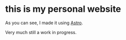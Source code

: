 # this is my personal website

As you can see, I made it using [Astro](https://astro.build/).

Very much still a work in progress.
